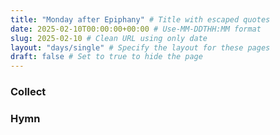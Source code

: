 ```yaml
---
title: "Monday after Epiphany" # Title with escaped quotes
date: 2025-02-10T00:00:00+00:00 # Use-MM-DDTHH:MM format
slug: 2025-02-10 # Clean URL using only date
layout: "days/single" # Specify the layout for these pages
draft: false # Set to true to hide the page
---
```


### Collect


### Hymn